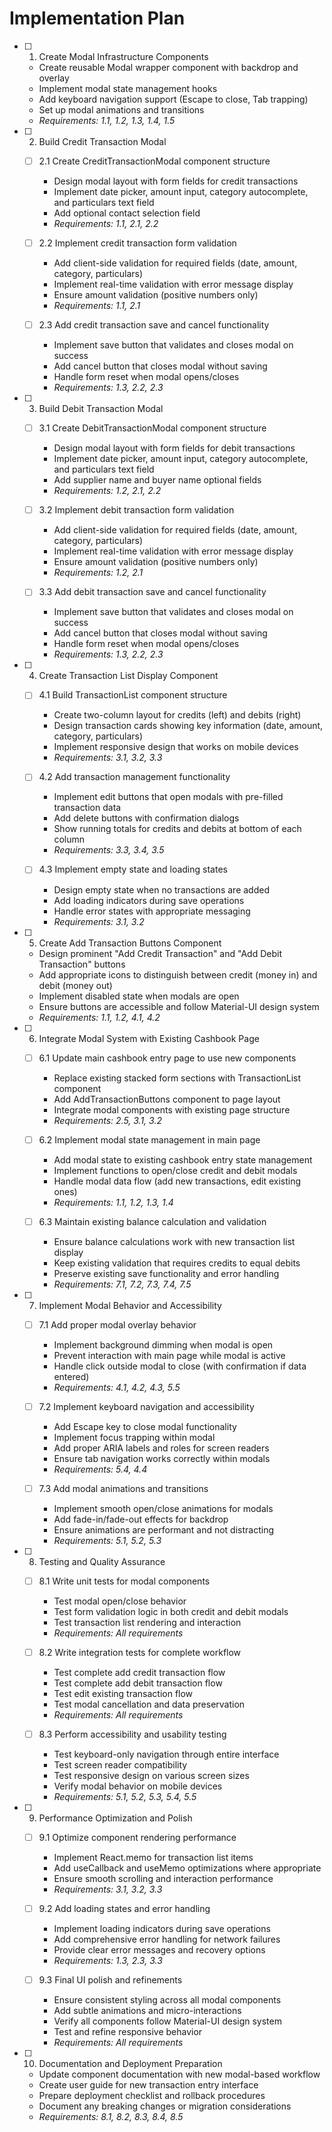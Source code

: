 # Implementation Plan

- [ ] 1. Create Modal Infrastructure Components
  - Create reusable Modal wrapper component with backdrop and overlay
  - Implement modal state management hooks
  - Add keyboard navigation support (Escape to close, Tab trapping)
  - Set up modal animations and transitions
  - _Requirements: 1.1, 1.2, 1.3, 1.4, 1.5_

- [ ] 2. Build Credit Transaction Modal
  - [ ] 2.1 Create CreditTransactionModal component structure
    - Design modal layout with form fields for credit transactions
    - Implement date picker, amount input, category autocomplete, and particulars text field
    - Add optional contact selection field
    - _Requirements: 1.1, 2.1, 2.2_

  - [ ] 2.2 Implement credit transaction form validation
    - Add client-side validation for required fields (date, amount, category, particulars)
    - Implement real-time validation with error message display
    - Ensure amount validation (positive numbers only)
    - _Requirements: 1.1, 2.1_

  - [ ] 2.3 Add credit transaction save and cancel functionality
    - Implement save button that validates and closes modal on success
    - Add cancel button that closes modal without saving
    - Handle form reset when modal opens/closes
    - _Requirements: 1.3, 2.2, 2.3_

- [ ] 3. Build Debit Transaction Modal
  - [ ] 3.1 Create DebitTransactionModal component structure
    - Design modal layout with form fields for debit transactions
    - Implement date picker, amount input, category autocomplete, and particulars text field
    - Add supplier name and buyer name optional fields
    - _Requirements: 1.2, 2.1, 2.2_

  - [ ] 3.2 Implement debit transaction form validation
    - Add client-side validation for required fields (date, amount, category, particulars)
    - Implement real-time validation with error message display
    - Ensure amount validation (positive numbers only)
    - _Requirements: 1.2, 2.1_

  - [ ] 3.3 Add debit transaction save and cancel functionality
    - Implement save button that validates and closes modal on success
    - Add cancel button that closes modal without saving
    - Handle form reset when modal opens/closes
    - _Requirements: 1.3, 2.2, 2.3_

- [ ] 4. Create Transaction List Display Component
  - [ ] 4.1 Build TransactionList component structure
    - Create two-column layout for credits (left) and debits (right)
    - Design transaction cards showing key information (date, amount, category, particulars)
    - Implement responsive design that works on mobile devices
    - _Requirements: 3.1, 3.2, 3.3_

  - [ ] 4.2 Add transaction management functionality
    - Implement edit buttons that open modals with pre-filled transaction data
    - Add delete buttons with confirmation dialogs
    - Show running totals for credits and debits at bottom of each column
    - _Requirements: 3.3, 3.4, 3.5_

  - [ ] 4.3 Implement empty state and loading states
    - Design empty state when no transactions are added
    - Add loading indicators during save operations
    - Handle error states with appropriate messaging
    - _Requirements: 3.1, 3.2_

- [ ] 5. Create Add Transaction Buttons Component
  - Design prominent "Add Credit Transaction" and "Add Debit Transaction" buttons
  - Add appropriate icons to distinguish between credit (money in) and debit (money out)
  - Implement disabled state when modals are open
  - Ensure buttons are accessible and follow Material-UI design system
  - _Requirements: 1.1, 1.2, 4.1, 4.2_

- [ ] 6. Integrate Modal System with Existing Cashbook Page
  - [ ] 6.1 Update main cashbook entry page to use new components
    - Replace existing stacked form sections with TransactionList component
    - Add AddTransactionButtons component to page layout
    - Integrate modal components with existing page structure
    - _Requirements: 2.5, 3.1, 3.2_

  - [ ] 6.2 Implement modal state management in main page
    - Add modal state to existing cashbook entry state management
    - Implement functions to open/close credit and debit modals
    - Handle modal data flow (add new transactions, edit existing ones)
    - _Requirements: 1.1, 1.2, 1.3, 1.4_

  - [ ] 6.3 Maintain existing balance calculation and validation
    - Ensure balance calculations work with new transaction list display
    - Keep existing validation that requires credits to equal debits
    - Preserve existing save functionality and error handling
    - _Requirements: 7.1, 7.2, 7.3, 7.4, 7.5_

- [ ] 7. Implement Modal Behavior and Accessibility
  - [ ] 7.1 Add proper modal overlay behavior
    - Implement background dimming when modal is open
    - Prevent interaction with main page while modal is active
    - Handle click outside modal to close (with confirmation if data entered)
    - _Requirements: 4.1, 4.2, 4.3, 5.5_

  - [ ] 7.2 Implement keyboard navigation and accessibility
    - Add Escape key to close modal functionality
    - Implement focus trapping within modal
    - Add proper ARIA labels and roles for screen readers
    - Ensure tab navigation works correctly within modals
    - _Requirements: 5.4, 4.4_

  - [ ] 7.3 Add modal animations and transitions
    - Implement smooth open/close animations for modals
    - Add fade-in/fade-out effects for backdrop
    - Ensure animations are performant and not distracting
    - _Requirements: 5.1, 5.2, 5.3_

- [ ] 8. Testing and Quality Assurance
  - [ ] 8.1 Write unit tests for modal components
    - Test modal open/close behavior
    - Test form validation logic in both credit and debit modals
    - Test transaction list rendering and interaction
    - _Requirements: All requirements_

  - [ ] 8.2 Write integration tests for complete workflow
    - Test complete add credit transaction flow
    - Test complete add debit transaction flow
    - Test edit existing transaction flow
    - Test modal cancellation and data preservation
    - _Requirements: All requirements_

  - [ ] 8.3 Perform accessibility and usability testing
    - Test keyboard-only navigation through entire interface
    - Test screen reader compatibility
    - Test responsive design on various screen sizes
    - Verify modal behavior on mobile devices
    - _Requirements: 5.1, 5.2, 5.3, 5.4, 5.5_

- [ ] 9. Performance Optimization and Polish
  - [ ] 9.1 Optimize component rendering performance
    - Implement React.memo for transaction list items
    - Add useCallback and useMemo optimizations where appropriate
    - Ensure smooth scrolling and interaction performance
    - _Requirements: 3.1, 3.2, 3.3_

  - [ ] 9.2 Add loading states and error handling
    - Implement loading indicators during save operations
    - Add comprehensive error handling for network failures
    - Provide clear error messages and recovery options
    - _Requirements: 1.3, 2.3, 3.3_

  - [ ] 9.3 Final UI polish and refinements
    - Ensure consistent styling across all modal components
    - Add subtle animations and micro-interactions
    - Verify all components follow Material-UI design system
    - Test and refine responsive behavior
    - _Requirements: All requirements_

- [ ] 10. Documentation and Deployment Preparation
  - Update component documentation with new modal-based workflow
  - Create user guide for new transaction entry interface
  - Prepare deployment checklist and rollback procedures
  - Document any breaking changes or migration considerations
  - _Requirements: 8.1, 8.2, 8.3, 8.4, 8.5_